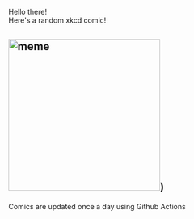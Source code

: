 Hello there! <br>Here's a random xkcd comic!<br>
## <img src="https://imgs.xkcd.com/comics/infinite_scrolling.png" alt="meme" width="300"/>)<br>
Comics are updated once a day using Github Actions